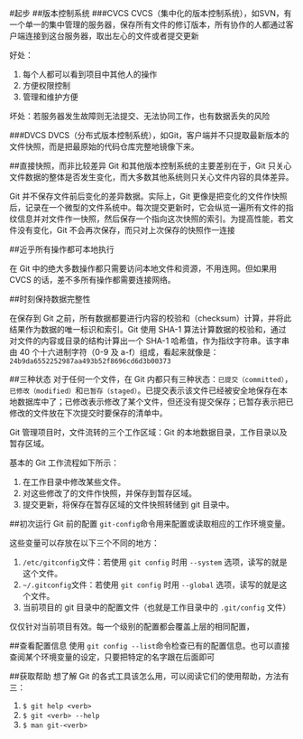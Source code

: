 #起步
##版本控制系统
###CVCS
CVCS（集中化的版本控制系统），如SVN，有一个单一的集中管理的服务器，保存所有文件的修订版本，所有协作的人都通过客户端连接到这台服务器，取出左心的文件或者提交更新

好处：

1. 每个人都可以看到项目中其他人的操作
2. 方便权限控制
3. 管理和维护方便

坏处：若服务器发生故障则无法提交、无法协同工作，也有数据丢失的风险

###DVCS
DVCS（分布式版本控制系统），如Git，客户端并不只提取最新版本的文件快照，而是把最原始的代码仓库完整地镜像下来。

##直接快照，而非比较差异
Git 和其他版本控制系统的主要差别在于，Git 只关心文件数据的整体是否发生变化，而大多数其他系统则只关心文件内容的具体差异。

Git 并不保存文件前后变化的差异数据。实际上，Git 更像是把变化的文件作快照后，记录在一个微型的文件系统中。每次提交更新时，它会纵览一遍所有文件的指纹信息并对文件作一快照，然后保存一个指向这次快照的索引。为提高性能，若文件没有变化，Git 不会再次保存，而只对上次保存的快照作一连接

##近乎所有操作都可本地执行

在 Git 中的绝大多数操作都只需要访问本地文件和资源，不用连网。但如果用 CVCS 的话，差不多所有操作都需要连接网络。

##时刻保持数据完整性

在保存到 Git 之前，所有数据都要进行内容的校验和（checksum）计算，并将此结果作为数据的唯一标识和索引。Git 使用 SHA-1 算法计算数据的校验和，通过对文件的内容或目录的结构计算出一个 SHA-1 哈希值，作为指纹字符串。该字串由 40 个十六进制字符（0-9 及 a-f）组成，看起来就像是：`24b9da6552252987aa493b52f8696cd6d3b00373`

##三种状态
对于任何一个文件，在 Git 内都只有三种状态：`已提交（committed）`，`已修改（modified）`和`已暂存（staged）`。已提交表示该文件已经被安全地保存在本地数据库中了；已修改表示修改了某个文件，但还没有提交保存；已暂存表示把已修改的文件放在下次提交时要保存的清单中。

Git 管理项目时，文件流转的三个工作区域：Git 的本地数据目录，工作目录以及暂存区域。

基本的 Git 工作流程如下所示：

1. 在工作目录中修改某些文件。
2. 对这些修改了的文件作快照，并保存到暂存区域。
3. 提交更新，将保存在暂存区域的文件快照转储到 git 目录中。

##初次运行 Git 前的配置
`git-config`命令用来配置或读取相应的工作环境变量。

这些变量可以存放在以下三个不同的地方：

1. `/etc/gitconfig`文件：若使用 `git config` 时用 `--system` 选项，读写的就是这个文件。
2. `~/.gitconfig`文件：若使用 `git config` 时用 `--global` 选项，读写的就是这个文件。
3. 当前项目的 git 目录中的配置文件（也就是工作目录中的 `.git/config` 文件）

仅仅针对当前项目有效。每一个级别的配置都会覆盖上层的相同配置，

##查看配置信息
使用 `git config --list`命令检查已有的配置信息。也可以直接查阅某个环境变量的设定，只要把特定的名字跟在后面即可

##获取帮助
想了解 Git 的各式工具该怎么用，可以阅读它们的使用帮助，方法有三：

1. `$ git help <verb>`
2. `$ git <verb> --help`
3. `$ man git-<verb>`
